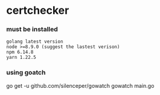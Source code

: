 # certchecker

### must be installed
````
golang latest version
node >=8.9.0 (suggest the lastest verison)
npm 6.14.8
yarn 1.22.5
````

### using goatch
go get -u github.com/silenceper/gowatch 
gowatch main.go